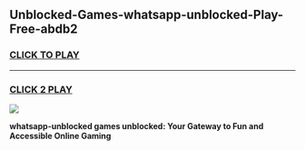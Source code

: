 
## Unblocked-Games-whatsapp-unblocked-Play-Free-abdb2
<h3>
<a href="https://premium76.site?title=whatsapp-unblocked&ref=23A">CLICK TO PLAY</a></h3>
<hr>

<h3>
<a href="https://premium76.site?title=whatsapp-unblocked&ref=23A">CLICK 2 PLAY</a>
  
</h3>

<a href="https://premium76.site?title=whatsapp-unblocked&ref=23A"><img src="https://clearcache.store/games.png"></a>


**whatsapp-unblocked games unblocked: Your Gateway to Fun and Accessible Online Gaming**
